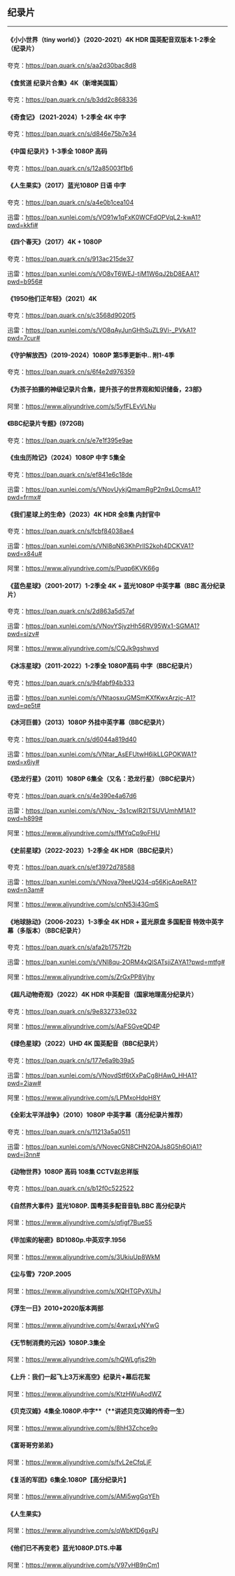 ## 纪录片

----

#### 《小小世界（tiny world）》（2020-2021）4K HDR 国英配音双版本 1-2季全（纪录片）

夸克：https://pan.quark.cn/s/aa2d30bac8d8

#### 《食贫道 纪录片合集》4K（新增美国篇）

夸克：https://pan.quark.cn/s/b3dd2c868336

#### 《奇食记》 (2021-2024）1-2季全 4K 中字

夸克：https://pan.quark.cn/s/d846e75b7e34

#### 《中国 纪录片》1-3季全 1080P 高码

夸克：https://pan.quark.cn/s/12a85003f1b6

#### 《人生果实》（2017）蓝光1080P 日语 中字

夸克：https://pan.quark.cn/s/a4e0b1cea104

迅雷：https://pan.xunlei.com/s/VO91w1qFxK0WCFdOPVqL2-kwA1?pwd=kkfi#

#### 《四个春天》（2017）4K + 1080P

夸克：https://pan.quark.cn/s/913ac215de37

迅雷：https://pan.xunlei.com/s/VO8vT6WEJ-tjM1W6qJ2bD8EAA1?pwd=b956#

#### 《1950他们正年轻》（2021）4K

夸克：https://pan.quark.cn/s/c3568d9020f5

迅雷：https://pan.xunlei.com/s/VO8qAyJunGHhSuZL9Vi-_PVkA1?pwd=7cur#

#### 《守护解放西》（2019-2024）1080P 第5季更新中.. 附1-4季

夸克：https://pan.quark.cn/s/6f4e2d976359

#### 《为孩子拍摄的神级记录片合集，提升孩子的世界观和知识储备，23部》

阿里：<https://www.aliyundrive.com/s/5yfFLEvVLNu>

#### 《BBC纪录片专题》(972GB)

夸克：https://pan.quark.cn/s/e7e1f395e9ae

#### 《虫虫历险记》（2024）1080P 中字 5集全

夸克：https://pan.quark.cn/s/ef841e6c18de

迅雷：https://pan.xunlei.com/s/VNovUykjQmamRgP2n9xL0cmsA1?pwd=frmx#

#### 《我们星球上的生命》（2023）4K HDR 全8集 内封官中

夸克：https://pan.quark.cn/s/fcbf84038ae4

迅雷：https://pan.xunlei.com/s/VNl8qN63KhPrllS2koh4DCKVA1?pwd=x84u#

阿里：<https://www.aliyundrive.com/s/Puqp6KVK66g>

#### 《蓝色星球》（2001-2017）1-2季全 4K + 蓝光1080P 中英字幕（BBC 高分纪录片）

夸克：https://pan.quark.cn/s/2d863a5d57af

迅雷：https://pan.xunlei.com/s/VNovYSjyzHh56RV95Wx1-SGMA1?pwd=sizv#

阿里：<https://www.aliyundrive.com/s/CQJk9gshwvd>

#### 《冰冻星球》（2011-2022）1-2季全 1080P高码 中字（BBC纪录片）

夸克：https://pan.quark.cn/s/94fabf94b333

迅雷：https://pan.xunlei.com/s/VNtaosxuGMSmKXfKwxArzjc-A1?pwd=qe5t#

#### 《冰河巨兽》（2013）1080P 外挂中英字幕（BBC纪录片）

夸克：https://pan.quark.cn/s/d6044a819d40

迅雷：https://pan.xunlei.com/s/VNtar_AsEFUtwH6ikLLGPOKWA1?pwd=x6iy#

#### 《恐龙行星》（2011）1080P 6集全（又名：恐龙行星）（BBC纪录片）

夸克：https://pan.quark.cn/s/4e390e4a67d6

迅雷：https://pan.xunlei.com/s/VNov_-3s1cwIR2ITSUVUmhM1A1?pwd=h899#

阿里：<https://www.aliyundrive.com/s/fMYqCp9oFHU>

#### 《史前星球》（2022-2023）1-2季全 4K HDR（BBC纪录片）

夸克：https://pan.quark.cn/s/ef3972d78588

迅雷：https://pan.xunlei.com/s/VNova79eeUQ34-q56KjcAqeRA1?pwd=n3am#

阿里：<https://www.aliyundrive.com/s/cnN53i43GmS>

#### 《地球脉动》（2006-2023）1-3季全 4K HDR + 蓝光原盘 多国配音 特效中英字幕（多版本）（BBC纪录片）

夸克：https://pan.quark.cn/s/afa2b1757f2b

迅雷：https://pan.xunlei.com/s/VNl8qu-2ORM4xQlSATsjiZAYA1?pwd=mtfg#

阿里：<https://www.aliyundrive.com/s/ZrGxPP8Vjhy>

#### 《超凡动物奇观》（2022）4K HDR 中英配音（国家地理高分纪录片）

夸克：https://pan.quark.cn/s/9e832733e032

阿里：<https://www.aliyundrive.com/s/AaFSGveQD4P>

#### 《绿色星球》（2022）UHD 4K 国英配音（BBC纪录片）

夸克：https://pan.quark.cn/s/177e6a9b39a5

迅雷：https://pan.xunlei.com/s/VNovdStf6tXxPaCg8HAw0_HHA1?pwd=2iaw#

阿里：<https://www.aliyundrive.com/s/LPMxoHdpH8Y>

#### 《全彩太平洋战争》（2010）1080P 中英字幕（高分纪录片推荐）

夸克：https://pan.quark.cn/s/11213a5a0511

迅雷：https://pan.xunlei.com/s/VNovecGN8CHN2OAJs8G5h6OjA1?pwd=j3nn#

#### 《动物世界》1080P 高码 108集 CCTV赵忠祥版

夸克：https://pan.quark.cn/s/b12f0c522522

#### 《自然界大事件》蓝光1080P. 国粤英多配音音轨.BBC 高分纪录片

阿里：<https://www.aliyundrive.com/s/qfigf7BueS5>

#### 《毕加索的秘密》BD1080p.中英双字.1956

阿里：<https://www.aliyundrive.com/s/3UkiuUp8WkM>

#### 《尘与雪》720P.2005

阿里：<https://www.aliyundrive.com/s/XQHTGPyXUhJ>

#### 《浮生一日》2010+2020版本两部

阿里：<https://www.aliyundrive.com/s/4wraxLyNYwG>

#### 《无节制消费的元凶》1080P.3集全

阿里：<https://www.aliyundrive.com/s/hQWLgfjs29h>

#### 《上升：我们一起飞上3万米高空》纪录片+幕后花絮

阿里：<https://www.aliyundrive.com/s/KtzHWuAodWZ>

#### 《贝克汉姆》4集全.1080P.中字**（**讲述贝克汉姆的传奇一生）

阿里：<https://www.aliyundrive.com/s/8hH3Zchce9o>

#### 《富哥哥穷弟弟》

阿里：<https://www.aliyundrive.com/s/fvL2eCfqLjF>

#### 《复活的军团》6集全.1080P【高分纪录片】

阿里：<https://www.aliyundrive.com/s/AMi5wgGqYEh>

#### 《人生果实》

阿里：<https://www.aliyundrive.com/s/qWbKfD6gxPJ>

#### 《他们已不再变老》蓝光1080P.DTS.中幕

阿里：<https://www.aliyundrive.com/s/V97vHB9nCm1>